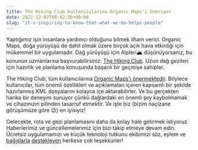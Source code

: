 ```yaml
---
title: The Hiking Club kullanıcılarına Organic Maps'i öneriyor
date: 2022-12-02T08:42:36+00:00
slug: "it-s-inspiring-to-know-that-what-we-do-helps-people"
---
```


Yaptığımız işin insanlara yardımcı olduğunu bilmek ilham verici. Organic Maps, doğa yürüyüşü de dahil olmak üzere birçok açık hava etkinliği için mükemmel bir uygulamadır. Dağ yürüyüşü için Alpleri🏔 düşünüyorsanız, bu konunun uzmanlarına başvurabilirsiniz: [The Hiking Club](https://www.thehiking.club/). Uzun dağ gezileri için hazırlık ve planlama konusunda başarılı bir geçmişe sahipler.

The Hiking Club, tüm kullanıcılarına [Organic Maps'i önermektedir](https://www.thehiking.club/blog/the-hiking-club-partners-with-organic-maps). Böylece kullanıcılar, tüm önemli özellikleri ve açıklamaları içeren kapsamlı bir şekilde hazırlanmış KML dosyalarını kolayca içe aktarabilirler. Ve bu gerçekten harika bir deneyim sunuyor çünkü dağlardaki en önemli şey kaybolmamak ve cihazınızın pilinden tasarruf etmektir. Ve işte biz (bizim naçizane görüşümüze göre 😉) en iyisiyiz!

Gelecekte, rota ve gezi planlamasını daha da kolay hale getirmek istiyoruz. Haberlerimiz ve güncellemelerimiz için bizi takip etmeye devam edin. Ücretsiz uygulamamızı ve küçük teknoloji tutkunu ekibimizi söz, eylem ve [bağışlarla](https://organicmaps.app/tr/donate/) [destekleyen](https://organicmaps.app/tr/support-us/) herkese çok teşekkürler!
